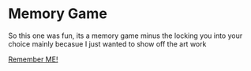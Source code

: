 # Memory Game

So this one was fun, its a memory game minus the locking you into your choice mainly becasue I just wanted
to show off the art work 

[Remember ME!](https://mrdrekc.github.io/Memory-Game/)
